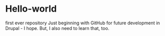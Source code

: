 Hello-world
===========

first ever repository
Just beginning with GitHub for future development in Drupal - I hope. But, I also need to learn that, too.
